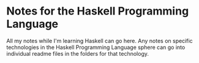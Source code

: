 # Notes for the Haskell Programming Language

All my notes while I'm learning Haskell can go here. Any notes on specific technologies in the Haskell Programming Language sphere can go into individual readme files in the folders for that technology.